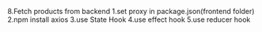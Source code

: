 8.Fetch products from backend
1.set proxy in package.json(frontend folder)
2.npm install axios
3.use State Hook
4.use effect hook
5.use reducer hook
